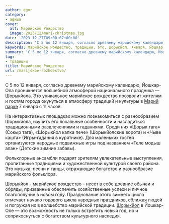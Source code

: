 ```yaml
---
author: egor
category:
- афиша
cover:
  alt: Марийское Рождество
  image: 2023/12/mari-christmas.jpg
date: '2023-12-27T09:00:07+00:00'
description: 'С 5 по 12 января, согласно древнему марийскому календарю, Йошкар-Ола проникнется волшебной атмосферой национального праздника — Шорыкйола. Это уникальное...'
keywords: Марийское Рождество, традиции, это, шорыкйол, января, йошкар, шорыкйола, марийское, рождество, тага, игры, цикла, согласно, древнему, марийскому, календарю, ола
summary: 'С 5 по 12 января, согласно древнему марийскому календарю, Йошкар-Ола проникнется волшебной атмосферой национального праздника — Шорыкйола. Это уникальное...'
tag:
- традиции
title: Марийское Рождество
url: /marijskoe-rozhdestvo/
---
```


С 5 по 12 января, согласно древнему марийскому календарю, Йошкар-Ола проникнется волшебной атмосферой национального праздника — Шорыкйола. Это уникальное марийское рождество прозволит жителям и гостям города окунуться в атмосферу традиций и культуры в [Марий парке](/mari-park/) 7 января с 11 часов.

На интерактивных площадках можно познакомиться с разнообразием Шорыкйола, изучить его локальные особенности и насладиться традиционными развлечениями и гаданиями. Среди них «Шорык тага» (Сокыр тага), «Шорыкйол капка пече» (Шорыкйолские ворота) и «Чыве кашта» (Игры\-гадания в курятнике). Для маленьких гостей организуются народные подвижные игры под названием «Теле модыш алан» (Детские зимние забавы).

Фольклорные ансамбли подарят зрителям увлекательные выступления, пропитанные традициями и художественной культурой своего района. Это музыка, песни и танцы, отражающие богатство и разнообразие марийского фольклора.

Шорыкйол \- марийское рождество \- несет в себе древние обычаи и обряды, призванные обеспечить хозяйственные успехи и личное благополучие в новом году. Празднование этого зимнего цикла отмечает начало годового цикла народных праздников, сближая людей и погружая их в волшебство марийской традиции. [Шорыкйол](/shorykjol/) в Йошкар-Оле — это возможность не только встретить новый год, но и соприкоснуться с богатством культурного наследия.